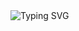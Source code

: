 <img src="https://readme-typing-svg.herokuapp.com?font=VT323&size=45&pause=1500&color=7D3BC3&center=true&vCenter=true&width=450&lines=🕵️Coded%20By%20VELOWIND;CODER;..." alt="Typing SVG" />
